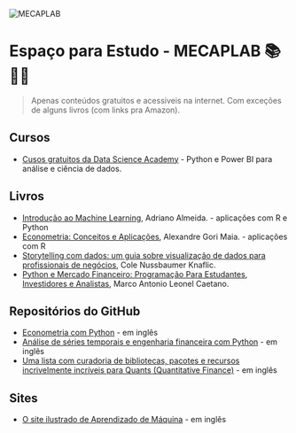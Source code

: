 
![MECAPLAB](https://github.com/mecaplab/MECAPLAB_study_space/assets/55666040/be22edb8-49d4-4bd4-9fc3-5a6376912662)

# Espaço para Estudo - MECAPLAB 📚👨‍💻

> Apenas conteúdos gratuitos e acessiveis na internet. Com exceções de alguns livros (com links pra Amazon).

## Cursos

- [Cusos gratuitos da Data Science Academy](https://www.datascienceacademy.com.br/cursosgratuitos) - Python e Power BI para análise e ciência de dados.

## Livros

- [Introdução ao Machine Learning](https://dataat.github.io/introducao-ao-machine-learning/), Adriano Almeida. - aplicações com R e Python
- [Econometria: Conceitos e Aplicações](https://www4.eco.unicamp.br/docentes/gori/105-menu-principal/304-econometria-i), Alexandre Gori Maia. - aplicações com R
- [Storytelling com dados: um guia sobre visualização de dados para profissionais de negócios](https://a.co/d/3hb86jf), Cole Nussbaumer Knaflic.
- [Python e Mercado Financeiro: Programação Para Estudantes, Investidores e Analistas](https://a.co/d/5qE3ZBg), Marco Antonio Leonel Caetano.

## Repositórios do GitHub

- [Econometria com Python](https://github.com/weijie-chen/Econometrics-With-Python/tree/main) - em inglês
- [Análise de séries temporais e engenharia financeira com Python](https://github.com/weijie-chen/Time-Series-and-Financial-Engineering-With-Python) - em inglês
- [Uma lista com curadoria de bibliotecas, pacotes e recursos incrivelmente incríveis para Quants (Quantitative Finance)](https://github.com/wilsonfreitas/awesome-quant#python) - em inglês

## Sites

- [O site ilustrado de Aprendizado de Máquina](https://illustrated-machine-learning.github.io/#/) - em inglês
